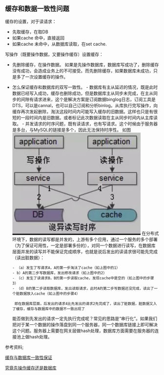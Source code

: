 ## 缓存和数据一致性问题

缓存的设置，对于读请求：
   * 先取缓存，在取DB
   * 如果cache 命中，直接返回
   * 如果cache 未命中，从数据库读取，在set cache.

写操作（既要操作数据，又要操作缓存）设置缓存：
   *  先删除缓存，在操作数据。
如果是先操作数据库，数据库写成功了，删除缓存没有成功，会造成业务上的不可接受。而先删除缓存，如果数据库未成功，只是多了一次设置缓存的操作。
   *  怎么保证缓存和数据库的双写一致性。
     -  数据库有主从延迟的情况，既是此时数据已经写入成功，缓存也删除成功，但是数据库主从同步未完成，在主从同步的间隙有请求进来，这个是解决方案是订阅数据binglog日志，订阅工具是DTS，可以是cannal，也可以自己订阅和分析binlog。从库执行完写操作，向缓存再次发起删除，淘汰这段时间内可能写入缓存的旧数据。这样也只是有很短的一段时间内是旧数据。或者标记此次数据读取在主从同步时间内从主库读取。
     -  并发请求的时序问题，既有读请求，也有写请求。这个时候由于服务器是多台，与MySQL的链接是多个，因此无法保持时序性。
       如图
       <img src="image/cache-wirte-set.jpg">
       在分布式环境下，数据的读写都是并发的，上游有多个应用，通过一个服务的多个部署（为了保证可用性，一定是部署多份的），对同一个数据进行读写，在数据库层面并发的读写并不能保证完成顺序，也就是说后发出的读请求很可能先完成（读出脏数据）：
       
          - （a）发生了写请求A，A的第一步淘汰了cache（如上图中的1）
          - b）A的第二步写数据库，发出修改请求（如上图中的2）
          - （c）发生了读请求B，B的第一步读取cache，发现cache中是空的（如上图中的步骤3）
          - （d）B的第二步读取数据库，发出读取请求，此时A的第二步写数据还没完成，读出了一个脏数据放入cache（如上图中的步骤4）
       
           即在数据库层面，后发出的请求4比先发出的请求2先完成了，读出了脏数据，脏数据又入了缓存，缓存与数据库中的数据不一致出现了
       
       能否做到先发出的请求一定先执行完成呢？常见的思路是“串行化”。如果我们把对于某一个数据的操作落盘到同一个服务器，同一个数据库链接上即可解决这个问题。服务器上需要在网关层做hash处理，数据库方面需要在服务器的连接池上做hash处理。

参考资料;

[缓存与数据库一致性保证](https://mp.weixin.qq.com/s/z364m8iWgk2tSag_q7VUiQ) 

[究竟先操作缓存还是数据库](https://mp.weixin.qq.com/s/CuwTRC8HrMHxWZe3_OX98g)

